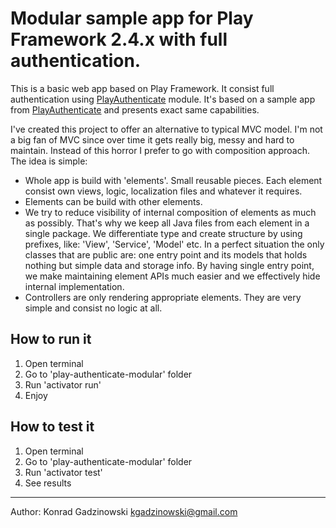 # Modular sample app for Play Framework 2.4.x with full authentication.

This is a basic web app based on Play Framework. It consist full authentication using [PlayAuthenticate](PlayAuthenticate) module.
It's based on a sample app from [PlayAuthenticate](https://github.com/joscha/play-authenticate) and presents exact same capabilities.

I've created this project to offer an alternative to typical MVC model. I'm not a big fan of MVC since over time it gets really big, messy and hard to maintain. Instead of this horror I prefer to go with composition approach. The idea is simple:
- Whole app is build with 'elements'. Small reusable pieces. Each element consist own views, logic, localization files and whatever it requires.
- Elements can be build with other elements.
- We try to reduce visibility of internal composition of elements as much as possibly. That's why we keep all Java files from each element in a single package. We differentiate type and create structure by using prefixes, like: 'View', 'Service', 'Model' etc. In a perfect situation the only classes that are public are: one entry point and its models that holds nothing but simple data and storage info. By having single entry point, we make maintaining element APIs much easier and we effectively hide internal implementation.
- Controllers are only rendering appropriate elements. They are very simple and consist no logic at all.

## How to run it
1. Open terminal
2. Go to 'play-authenticate-modular' folder
3. Run 'activator run'
4. Enjoy

## How to test it
1. Open terminal
2. Go to 'play-authenticate-modular' folder
3. Run 'activator test'
4. See results

---

Author: Konrad Gadzinowski <kgadzinowski@gmail.com>
